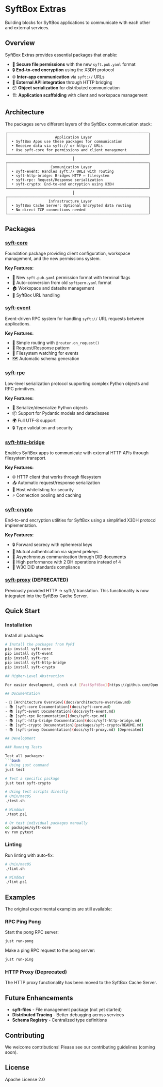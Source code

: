 # SyftBox Extras

Building blocks for SyftBox applications to communicate with each other and external services.

## Overview

SyftBox Extras provides essential packages that enable:

- 🔐 **Secure file permissions** with the new `syft.pub.yaml` format
- 🔒 **End-to-end encryption** using the X3DH protocol
- 🌐 **Inter-app communication** via `syft://` URLs
- 🔌 **External API integration** through HTTP bridging
- 📦 **Object serialization** for distributed communication
- 🏗️ **Application scaffolding** with client and workspace management

## Architecture

The packages serve different layers of the SyftBox communication stack:

```
┌─────────────────────────────────────────────────────────────────┐
│                      Application Layer                          │
│  • SyftBox Apps use these packages for communication            │
│  • Receive data via syft:// or http:// URLs                     │
│  • Use syft-core for permissions and client management          │
└─────────────────────────────────────────────────────────────────┘
                               │
┌─────────────────────────────────────────────────────────────────┐
│                    Communication Layer                          │
│  • syft-event: Handles syft:// URLs with routing                │
│  • syft-http-bridge: Bridges HTTP ↔ filesystem                  │
│  • syft-rpc: Request/Response serialization                     │
│  • syft-crypto: End-to-end encryption using X3DH                │
└─────────────────────────────────────────────────────────────────┘
                               │
┌─────────────────────────────────────────────────────────────────┐
│                   Infrastructure Layer                          │
│  • SyftBox Cache Server: Optional Encrypted data routing        │
│  • No direct TCP connections needed                             │
└─────────────────────────────────────────────────────────────────┘
```

## Packages

### [syft-core](docs/syft-core.md)

Foundation package providing client configuration, workspace management, and the new permissions system.

**Key Features:**

- 📝 New `syft.pub.yaml` permission format with terminal flags
- 🔄 Auto-conversion from old `syftperm.yaml` format
- 🏠 Workspace and datasite management
- 🔗 SyftBox URL handling

### [syft-event](docs/syft-event.md)

Event-driven RPC system for handling `syft://` URL requests between applications.

**Key Features:**

- 🚀 Simple routing with `@router.on_request()`
- 📨 Request/Response pattern
- 👀 Filesystem watching for events
- 🗺️ Automatic schema generation

### [syft-rpc](docs/syft-rpc.md)

Low-level serialization protocol supporting complex Python objects and RPC primitives.

**Key Features:**

- 🔄 Serialize/deserialize Python objects
- 📦 Support for Pydantic models and dataclasses
- 🌍 Full UTF-8 support
- 🔒 Type validation and security

### [syft-http-bridge](docs/syft-http-bridge.md)

Enables SyftBox apps to communicate with external HTTP APIs through filesystem transport.

**Key Features:**

- 🌐 HTTP client that works through filesystem
- 📤 Automatic request/response serialization
- 🔐 Host whitelisting for security
- ⚡ Connection pooling and caching

### [syft-crypto](packages/syft-crypto/README.md)

End-to-end encryption utilities for SyftBox using a simplified X3DH protocol implementation.

**Key Features:**

- 🔒 Forward secrecy with ephemeral keys
- 🔐 Mutual authentication via signed prekeys
- 📡 Asynchronous communication through DID documents
- 🚀 High performance with 2 DH operations instead of 4
- 📄 W3C DID standards compliance

### [syft-proxy](docs/syft-proxy.md) (DEPRECATED)

Previously provided HTTP → syft:// translation. This functionality is now integrated into the SyftBox Cache Server.

## Quick Start

### Installation

Install all packages:

````bash
# Install the packages from PyPI
pip install syft-core
pip install syft-event
pip install syft-rpc
pip install syft-http-bridge
pip install syft-crypto

## Higher-Level Abstraction

For easier development, check out [FastSyftBox](https://github.com/OpenMined/fastsyftbox) - a FastAPI-compatible server template that combines syft-core, syft-rpc, syft-events, and syft-http-bridge into one cohesive system.

## Documentation

- 📖 [Architecture Overview](docs/architecture-overview.md)
- 📚 [syft-core Documentation](docs/syft-core.md)
- 📚 [syft-event Documentation](docs/syft-event.md)
- 📚 [syft-rpc Documentation](docs/syft-rpc.md)
- 📚 [syft-http-bridge Documentation](docs/syft-http-bridge.md)
- 📚 [syft-crypto Documentation](packages/syft-crypto/README.md)
- 📚 [syft-proxy Documentation](docs/syft-proxy.md) (Deprecated)

## Development

### Running Tests

Test all packages:
```bash
# Using just command
just test

# Test a specific package
just test syft-crypto

# Using test scripts directly
# Unix/macOS
./test.sh

# Windows
./test.ps1

# Or test individual packages manually
cd packages/syft-core
uv run pytest
````

### Linting

Run linting with auto-fix:

```bash
# Unix/macOS
./lint.sh

# Windows
./lint.ps1
```

## Examples

The original experimental examples are still available:

### RPC Ping Pong

Start the pong RPC server:

```bash
just run-pong
```

Make a ping RPC request to the pong server:

```bash
just run-ping
```

### HTTP Proxy (Deprecated)

The HTTP proxy functionality has been moved to the SyftBox Cache Server.

## Future Enhancements

- **syft-files** - File management package (not yet started)
- **Distributed Tracing** - Better debugging across services
- **Schema Registry** - Centralized type definitions

## Contributing

We welcome contributions! Please see our contributing guidelines (coming soon).

## License

Apache License 2.0
